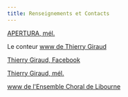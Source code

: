 ```yaml
---
title: Renseignements et Contacts
---
```

[APERTURA, mél.](ensemble.apertura@free.fr)

Le conteur [www de Thierry  Giraud](https://thierrygiraudconteur.wordpress.com/)

[Thierry Giraud, Facebook](https://www.facebook.com/Thierry-Giraud)

[Thierry Giraud, mél.](thierrygiraud.conteur@gmail.com)

[www de l'Ensemble Choral de Libourne](https://ensemble-choral-de-libourne.s2.yapla.com/fr/presentation)